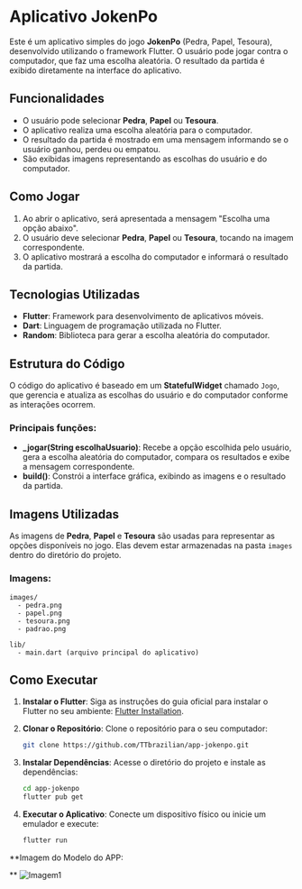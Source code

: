 
# Aplicativo JokenPo

Este é um aplicativo simples do jogo **JokenPo** (Pedra, Papel, Tesoura), desenvolvido utilizando o framework Flutter. O usuário pode jogar contra o computador, que faz uma escolha aleatória. O resultado da partida é exibido diretamente na interface do aplicativo.

## Funcionalidades

- O usuário pode selecionar **Pedra**, **Papel** ou **Tesoura**.
- O aplicativo realiza uma escolha aleatória para o computador.
- O resultado da partida é mostrado em uma mensagem informando se o usuário ganhou, perdeu ou empatou.
- São exibidas imagens representando as escolhas do usuário e do computador.

## Como Jogar

1. Ao abrir o aplicativo, será apresentada a mensagem "Escolha uma opção abaixo".
2. O usuário deve selecionar **Pedra**, **Papel** ou **Tesoura**, tocando na imagem correspondente.
3. O aplicativo mostrará a escolha do computador e informará o resultado da partida.

## Tecnologias Utilizadas

- **Flutter**: Framework para desenvolvimento de aplicativos móveis.
- **Dart**: Linguagem de programação utilizada no Flutter.
- **Random**: Biblioteca para gerar a escolha aleatória do computador.

## Estrutura do Código

O código do aplicativo é baseado em um **StatefulWidget** chamado `Jogo`, que gerencia e atualiza as escolhas do usuário e do computador conforme as interações ocorrem.

### Principais funções:

- **_jogar(String escolhaUsuario)**: Recebe a opção escolhida pelo usuário, gera a escolha aleatória do computador, compara os resultados e exibe a mensagem correspondente.
- **build()**: Constrói a interface gráfica, exibindo as imagens e o resultado da partida.

## Imagens Utilizadas

As imagens de **Pedra**, **Papel** e **Tesoura** são usadas para representar as opções disponíveis no jogo. Elas devem estar armazenadas na pasta `images` dentro do diretório do projeto.

### Imagens:

```
images/
  - pedra.png
  - papel.png
  - tesoura.png
  - padrao.png

lib/
  - main.dart (arquivo principal do aplicativo)
```

## Como Executar

1. **Instalar o Flutter**:
   Siga as instruções do guia oficial para instalar o Flutter no seu ambiente: [Flutter Installation](https://flutter.dev/docs/get-started/install).

2. **Clonar o Repositório**:
   Clone o repositório para o seu computador:
   ```sh
   git clone https://github.com/TTbrazilian/app-jokenpo.git
   ```

3. **Instalar Dependências**:
   Acesse o diretório do projeto e instale as dependências:
   ```sh
   cd app-jokenpo
   flutter pub get
   ```

4. **Executar o Aplicativo**:
   Conecte um dispositivo físico ou inicie um emulador e execute:
   ```sh
   flutter run
   ```

**Imagem do Modelo do APP:

** ![Imagem1](https://github.com/user-attachments/assets/7139d4ba-b462-4f25-84f5-77c8278c9c98)
